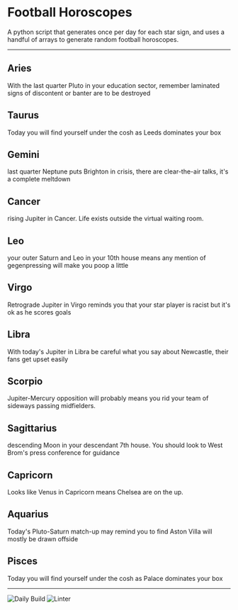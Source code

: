 # Football Horoscopes

A python script that generates once per day for each star sign, and uses a handful of arrays to generate random football horoscopes.

---

<!-- horoscopes_item starts -->
<h2>Aries</h2><p>With the last quarter Pluto in your education sector, remember laminated signs of discontent or banter are to be destroyed</p><h2>Taurus</h2><p>Today you will find yourself under the cosh as Leeds dominates your box</p><h2>Gemini</h2><p>last quarter Neptune puts Brighton in crisis, there are clear-the-air talks, it's a complete meltdown</p><h2>Cancer</h2><p>rising Jupiter in Cancer. Life exists outside the virtual waiting room.</p><h2>Leo</h2><p>your outer Saturn and Leo in your 10th house means any mention of gegenpressing will make you poop a little</p><h2>Virgo</h2><p>Retrograde Jupiter in Virgo reminds you that your star player is racist but it's ok as he scores goals</p><h2>Libra</h2><p>With today's Jupiter in Libra be careful what you say about Newcastle, their fans get upset easily</p><h2>Scorpio</h2><p>Jupiter-Mercury opposition will probably means you rid your team of sideways passing midfielders.</p><h2>Sagittarius</h2><p>descending Moon in your descendant 7th house. You should look to West Brom's press conference for guidance</p><h2>Capricorn</h2><p>Looks like Venus in Capricorn means Chelsea are on the up.</p><h2>Aquarius</h2><p>Today's Pluto-Saturn match-up may remind you to find Aston Villa will mostly be drawn offside</p><h2>Pisces</h2><p>Today you will find yourself under the cosh as Palace dominates your box</p>
<!-- horoscopes_item ends -->

---

![Daily Build](https://github.com/MatBenfield/horofootball.thechels.uk/workflows/Daily%20Build/badge.svg) ![Linter](https://github.com/MatBenfield/horofootball.thechels.uk/workflows/Linter/badge.svg)
